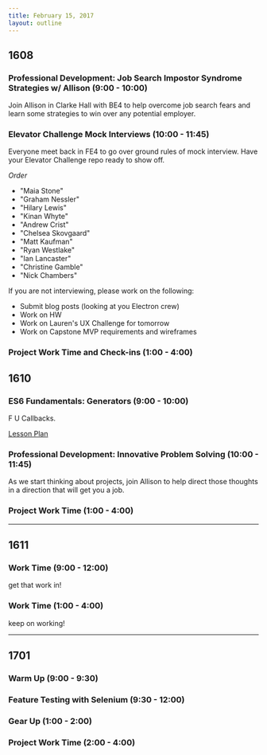 ```yaml
---
title: February 15, 2017
layout: outline
---
```


## 1608

### Professional Development: Job Search Impostor Syndrome Strategies w/ Allison (9:00 - 10:00)
Join Allison in Clarke Hall with BE4 to help overcome job search fears and learn some strategies to win over any potential employer.

### Elevator Challenge Mock Interviews (10:00 - 11:45)
Everyone meet back in FE4 to go over ground rules of mock interview. Have your Elevator Challenge repo ready to show off.

*Order*

* "Maia Stone"
* "Graham Nessler"
* "Hilary Lewis"
* "Kinan Whyte"
* "Andrew Crist"
* "Chelsea Skovgaard"
* "Matt Kaufman"
* "Ryan Westlake"
* "Ian Lancaster"
* "Christine Gamble"
* "Nick Chambers"

If you are not interviewing, please work on the following:

* Submit blog posts (looking at you Electron crew)
* Work on HW
* Work on Lauren's UX Challenge for tomorrow
* Work on Capstone MVP requirements and wireframes

### Project Work Time and Check-ins (1:00 - 4:00)

## 1610

### ES6 Fundamentals: Generators (9:00 - 10:00)
F U Callbacks.  

[Lesson Plan](http://frontend.turing.io/lessons/es6-generators.html)  

### Professional Development: Innovative Problem Solving (10:00 - 11:45)
As we start thinking about projects, join Allison to help direct those thoughts in a direction that will get you a job.

### Project Work Time (1:00 - 4:00)
--------------------------------------------

## 1611

### Work Time (9:00 - 12:00)

get that work in!

### Work Time (1:00 - 4:00)

keep on working!

--------------------------------------------
## 1701

### Warm Up (9:00 - 9:30)

### Feature Testing with Selenium (9:30 - 12:00)

### Gear Up (1:00 - 2:00)

### Project Work Time (2:00 - 4:00)
